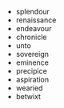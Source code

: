 - splendour
- renaissance
- endeavour
- chronicle
- unto
- sovereign
- eminence
- precipice
- aspiration
- wearied
- betwixt